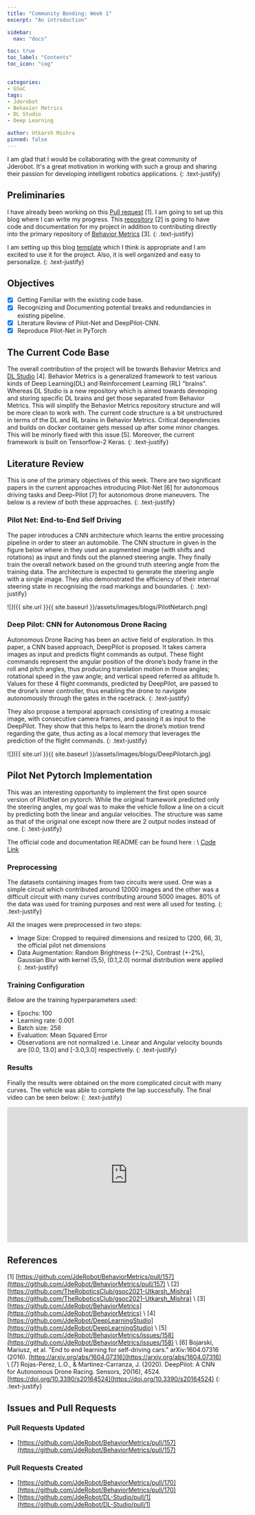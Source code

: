 ```yaml
---
title: "Community Bonding: Week 1"
excerpt: "An introduction"

sidebar:
  nav: "docs"

toc: true
toc_label: "Contents"
toc_icon: "cog"


categories:
- GSoC
tags:
- Jderobot
- Behavior Metrics
- DL Studio
- Deep Learning

author: Utkarsh Mishra
pinned: false
---
```


I am glad that I would be collaborating with the great community of Jderobot. It's a great motivation in working with such a group and sharing their passion for developing intelligent robotics applications.
{: .text-justify}

## Preliminaries

I have already been working on this [Pull request](https://github.com/JdeRobot/BehaviorMetrics/pull/157) [1]. I am going to set up this blog where I can write my progress. This [repository](https://github.com/TheRoboticsClub/gsoc2021-Utkarsh_Mishra) [2] is going to have  code and documentation for my project in addition to contributing directly into the primary repository of [Behavior Metrics](https://github.com/JdeRobot/BehaviorMetrics) [3].
{: .text-justify}

I am setting up this blog [template](https://github.com/RoboticsLabURJC/colab-gsoc2020-Diego_Charrez) which I think is appropriate and I am excited to use it for the project. Also, it is well organized and easy to personalize.
{: .text-justify}

## Objectives

- [x] Getting Familiar with the existing code base.
- [x] Recognizing and Documenting potential breaks and redundancies in existing pipeline.
- [x] Literature Review of Pilot-Net and DeepPilot-CNN.
- [x] Reproduce Pilot-Net in PyTorch

## The Current Code Base

The overall contribution of the project will be towards Behavior Metrics and [DL Studio](https://github.com/JdeRobot/DeepLearningStudio) [4]. Behavior Metrics is a generalized framework to test various kinds of Deep Learning(DL) and Reinforcement Learning (RL) "brains". Whereas DL Studio is a new repository which is aimed towards deveoping and storing specific DL brains and get those separated from Behavior Metrics. This will simplify the Behavior Metrics repository structure and will be more clean to work with. The current code structure is a bit unstructured in terms of the DL and RL brains in Behavior Metrics. Critical dependencies and builds on docker container gets messed up after some minor changes. This will be minorly fixed with this issue [5]. Moreover, the current framework is built on Tensorflow-2 Keras.
{: .text-justify}
 
## Literature Review

This is one of the primary objectives of this week. There are two significant papers in the current approaches introducing Pilot-Net [6] for autonomous driving tasks and Deep-Pilot [7] for autonomous drone maneuvers. The below is a review of both these approaches.
{: .text-justify}

### Pilot Net: End-to-End Self Driving

The paper introduces a CNN architecture which learns the entire processing pipeline in order to steer an automobile. The CNN structure in given in the figure below where in they used an augmented image (with shifts and rotations) as input and finds out the planned steering angle. They finally train the overall network based on the ground truth steering angle from the training data. The architecture is expected to generate the steering angle with a single image. They also demonstrated the efficiency of their internal steering state in recognising the road markings and boundaries.
{: .text-justify}

![]({{ site.url }}{{ site.baseurl }}/assets/images/blogs/PilotNetarch.png)

### Deep Pilot: CNN for Autonomous Drone Racing

Autonomous Drone Racing has been an active field of exploration. In this paper, a CNN based approach, DeepPilot is proposed. It takes camera images as input and predicts flight commands as output. These flight commands represent the angular position of the drone’s body frame in the roll and pitch angles, thus producing translation motion in those angles; rotational speed in the yaw angle; and vertical speed referred as altitude h. Values for these 4 flight commands, predicted by DeepPilot, are passed to the drone’s inner controller, thus enabling the drone to navigate autonomously through the gates in the racetrack.
{: .text-justify}

They also propose a temporal approach consisting of creating a mosaic image, with consecutive camera frames, and passing it as input to the DeepPilot. They show that this helps to learn the drone’s motion trend regarding the gate, thus acting as a local memory that leverages the prediction of the flight commands. 
{: .text-justify}

![]({{ site.url }}{{ site.baseurl }}/assets/images/blogs/DeepPilotarch.jpg)


## Pilot Net Pytorch Implementation

This was an interesting opportunity to implement the first open source version of PilotNet on pytorch. While the original framework predicted only the steering angles, my goal was to make the vehicle follow a line on a cicuit by predicting both the linear and angular velocities. The structure was same as that of the original one except now there are 2 output nodes instead of one.
{: .text-justify}

The official code and documentation README can be found here : \\
[Code Link](https://github.com/JdeRobot/DL-Studio/tree/pilotnet/Formula1-FollowLine/PilotNet)

### Preprocessing

The datasets containing images from two circuits were used. One was a simple circuit which contributed around 12000 images and the other was a difficult circuit with many curves contributing around 5000 images. 80% of the data was used for training purposes and rest were all used for testing.
{: .text-justify}

All the images were preprocessed in two steps:
- Image Size: Cropped to required dimensions and resized to (200, 66, 3), the official pilot net dimensions
- Data Augmentation: Random Brightness (+-2%), Contrast  (+-2%), Gaussian Blur with kernel (5,5), (0.1,2.0) normal distribution were applied
{: .text-justify}



### Training Configuration

Below are the training hyperparameters used:
- Epochs: 100
- Learning rate: 0.001 
- Batch size: 256
- Evaluation: Mean Squared Error
- Observations are not normalized i.e. Linear and Angular velocity bounds are [0.0, 13.0] and [-3.0,3.0] respectively.
{: .text-justify}

### Results

Finally the results were obtained on the more complicated circuit with many curves. The vehicle was able to complete the lap successfully. The final video can be seen below:
{: .text-justify}

<iframe width="560" height="315" src="https://www.youtube.com/embed/Wt91LbLdzRU" title="YouTube video player" frameborder="0" allow="accelerometer; autoplay; clipboard-write; encrypted-media; gyroscope; picture-in-picture" allowfullscreen></iframe>

## References

[1] [https://github.com/JdeRobot/BehaviorMetrics/pull/157](https://github.com/JdeRobot/BehaviorMetrics/pull/157) \\
[2] [https://github.com/TheRoboticsClub/gsoc2021-Utkarsh_Mishra](https://github.com/TheRoboticsClub/gsoc2021-Utkarsh_Mishra) \\
[3] [https://github.com/JdeRobot/BehaviorMetrics](https://github.com/JdeRobot/BehaviorMetrics) \\
[4] [https://github.com/JdeRobot/DeepLearningStudio](https://github.com/JdeRobot/DeepLearningStudio) \\
[5] [https://github.com/JdeRobot/BehaviorMetrics/issues/158](https://github.com/JdeRobot/BehaviorMetrics/issues/158) \\
[6] Bojarski, Mariusz, et al. "End to end learning for self-driving cars." arXiv:1604.07316 (2016).
[https://arxiv.org/abs/1604.07316](https://arxiv.org/abs/1604.07316) \\
[7] Rojas-Perez, L.O., & Martinez-Carranza, J. (2020). DeepPilot: A CNN for Autonomous Drone Racing. Sensors, 20(16), 4524. [https://doi.org/10.3390/s20164524](https://doi.org/10.3390/s20164524)
{: .text-justify}

## Issues and Pull Requests

### Pull Requests Updated

- [https://github.com/JdeRobot/BehaviorMetrics/pull/157](https://github.com/JdeRobot/BehaviorMetrics/pull/157)

### Pull Requests Created

- [https://github.com/JdeRobot/BehaviorMetrics/pull/170](https://github.com/JdeRobot/BehaviorMetrics/pull/170)
- [https://github.com/JdeRobot/DL-Studio/pull/1](https://github.com/JdeRobot/DL-Studio/pull/1)